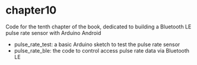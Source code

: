 chapter10
==========================

Code for the tenth chapter of the book, dedicated to building a Bluetooth LE pulse rate sensor with Arduino Android

- pulse_rate_test: a basic Arduino sketch to test the pulse rate sensor
- pulse_rate_ble: the code to control access pulse rate data via Bluetooth LE